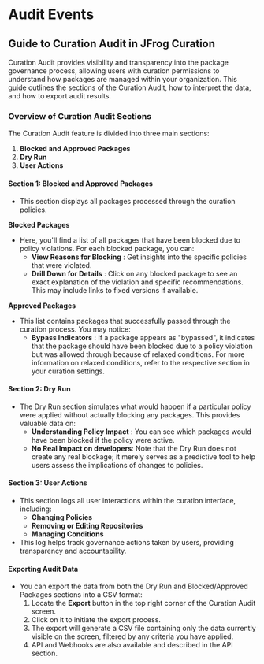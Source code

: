 # Audit Events

## Guide to Curation Audit in JFrog Curation

Curation Audit provides visibility and transparency into the package governance process, allowing users with curation permissions to understand how packages are managed within your organization. This guide outlines the sections of the Curation Audit, how to interpret the data, and how to export audit results.

### Overview of Curation Audit Sections

The Curation Audit feature is divided into three main sections:

1. **Blocked and Approved Packages**
2. **Dry Run**
3. **User Actions**

#### Section 1: Blocked and Approved Packages

* This section displays all packages processed through the curation policies.

**Blocked Packages**

* Here, you'll find a list of all packages that have been blocked due to policy violations. For each blocked package, you can:
  * **View Reasons for Blocking** : Get insights into the specific policies that were violated.
  * **Drill Down for Details** : Click on any blocked package to see an exact explanation of the violation and specific recommendations. This may include links to fixed versions if available.

**Approved Packages**

* This list contains packages that successfully passed through the curation process. You may notice:
  * **Bypass Indicators** : If a package appears as "bypassed", it indicates that the package should have been blocked due to a policy violation but was allowed through because of relaxed conditions. For more information on relaxed conditions, refer to the respective section in your curation settings.

#### Section 2: Dry Run

* The Dry Run section simulates what would happen if a particular policy were applied without actually blocking any packages. This provides valuable data on:
  * **Understanding Policy Impact** : You can see which packages would have been blocked if the policy were active.
  * **No Real Impact on developers**: Note that the Dry Run does not create any real blockage; it merely serves as a predictive tool to help users assess the implications of changes to policies.

#### Section 3: User Actions

* This section logs all user interactions within the curation interface, including:
  * **Changing Policies**
  * **Removing or Editing Repositories**
  * **Managing Conditions**
* This log helps track governance actions taken by users, providing transparency and accountability.

#### Exporting Audit Data

* You can export the data from both the Dry Run and Blocked/Approved Packages sections into a CSV format:
  1. Locate the **Export** button in the top right corner of the Curation Audit screen.
  2. Click on it to initiate the export process.
  3. The export will generate a CSV file containing only the data currently visible on the screen, filtered by any criteria you have applied.
  4. API and Webhooks are also available and described in the API section.&#x20;
